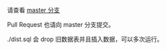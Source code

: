 请查看 [master 分支](https://github.com/bangumi/dev-env/tree/master)

Pull Request 也请向 master 分支提交。

./dist.sql 会 drop 旧数据表并且插入数据，可以多次运行。
